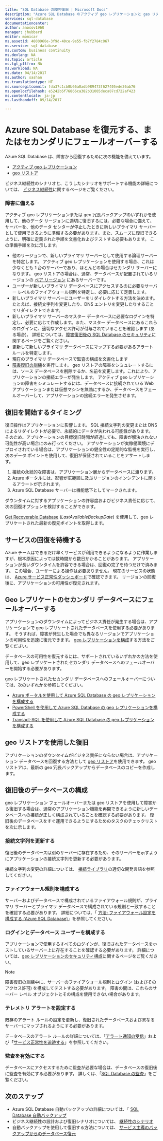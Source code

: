 ```yaml
---
title: "SQL Database の障害復旧 | Microsoft Docs"
description: "Azure SQL Database のアクティブ geo レプリケーションと geo リストア機能を使用して、地域のデータ センターの停止や障害からデータベースを復旧する方法について説明します。"
services: sql-database
documentationcenter: 
author: anosov1960
manager: jhubbard
editor: monicar
ms.assetid: 4800960e-3f9d-40ce-9e55-fb7f2784c067
ms.service: sql-database
ms.custom: business continuity
ms.devlang: NA
ms.topic: article
ms.tgt_pltfrm: NA
ms.workload: NA
ms.date: 04/14/2017
ms.author: sashan
ms.translationtype: HT
ms.sourcegitcommit: fda37c1cb0b66a8adb989473f627405ede36ab76
ms.openlocfilehash: e5242b5f76866ca382b31005deca07cd722af423
ms.contentlocale: ja-jp
ms.lasthandoff: 09/14/2017

---
```

# <a name="restore-an-azure-sql-database-or-failover-to-a-secondary"></a>Azure SQL Database を復元する、またはセカンダリにフェールオーバーする
Azure SQL Database は、障害から回復するために次の機能を備えています。

* [アクティブ geo レプリケーション](sql-database-geo-replication-overview.md)
* [geo リストア](sql-database-recovery-using-backups.md#point-in-time-restore)

ビジネス継続性のシナリオと、こうしたシナリオをサポートする機能の詳細については、 [ビジネス継続性](sql-database-business-continuity.md)に関するページをご覧ください。

### <a name="prepare-for-the-event-of-an-outage"></a>障害に備える
アクティブ geo レプリケーションまたは geo 冗長バックアップのいずれかを使用して、他のデータ リージョンに適切に復旧するには、必要な場合に備えて、サーバーを、他のデータ センターが停止したときに新しいプライマリ サーバーとして使用できるように準備する必要があります。また、スムーズに復旧できるように、明確に定義された手順を文書化およびテストする必要もあります。 この準備手順を次に示します。

* 他のリージョンで、新しいプライマリ サーバーとして使用する論理サーバーを特定します。 アクティブ geo レプリケーションを使用する場合、これは少なくとも 1 台のサーバーであり、ほとんどの場合はセカンダリ サーバーになります。 geo リストアの場合は、通常、データベースが配置されているリージョンの [ペア リージョン](../best-practices-availability-paired-regions.md) にあるサーバーです。
* ユーザーが新しいプライマリ データベースにアクセスするのに必要なサーバー レベルのファイアウォール規則を特定し、必要に応じて定義します。
* 新しいプライマリ サーバーにユーザーをリダイレクトする方法を決めます。たとえば、接続文字列を変更したり、DNS エントリを変更したりすることでリダイレクトできます。
* 新しいプライマリ サーバーのマスター データベースに必要なログインを特定し、必要に応じて作成します。また、マスター データベースにあるこれらのログインに、適切なアクセス許可が付与されていることを確認します (ある場合)。 詳細については、[障害復旧後の SQL Database のセキュリティ](sql-database-geo-replication-security-config.md)に関するページをご覧ください。
* 更新して新しいプライマリ データベースにマップする必要があるアラート ルールを特定します。
* 現在のプライマリ データベースで監査の構成を文書化します
* [障害復旧の訓練](sql-database-disaster-recovery-drills.md)を実行します。 geo リストアの障害をシミュレートするには、ソース データベースを削除するか、名前を変更します。これにより、アプリケーションの接続エラーが発生します。 アクティブ geo レプリケーションの障害をシミュレートするには、データベースに接続されている Web アプリケーションまたは仮想マシンを無効にするか、データベースをフェールオーバーして、アプリケーションの接続エラーを発生させます。

## <a name="when-to-initiate-recovery"></a>復旧を開始するタイミング
復旧操作はアプリケーションに影響します。 SQL 接続文字列の変更または DNS によるリダイレクトが必要で、永続的にデータが失われる可能性があります。 そのため、アプリケーションの目標復旧時間が経過しても、障害が解決されない可能性が高い場合にのみ行ってください。 アプリケーションが実稼働環境にデプロイされている場合は、アプリケーションの健全性の定期的な監視を実行し、次のデータ ポイントを使用して、復旧が保証されていることをアサートします。

1. 接続の永続的な障害は、アプリケーション層からデータベースに渡ります。
2. Azure ポータルには、影響が広範囲に及ぶリージョンのインシデントに関するアラートが示されます。
3. Azure SQL Database サーバーは機能低下としてマークされます。

ダウンタイムに対するアプリケーションの許容度およびビジネス責任に応じて、次の回復オプションを検討することができます。

[Get Recoverable Database](https://msdn.microsoft.com/library/dn800985.aspx) (*LastAvailableBackupDate*) を使用して、geo レプリケートされた最新の復元ポイントを取得します。

## <a name="wait-for-service-recovery"></a>サービスの回復を待機する
Azure チームはできるだけ早くサービスが利用できるようになるように作業しますが、根本原因によっては数時間から数日かかることがあります。  アプリケーションが長いダウンタイムを許容できる場合は、回復の完了を待つだけで済みます。 この場合、ユーザーによる操作は必要ありません。 現在のサービスの状態は、 [Azure サービス正常性ダッシュボード](https://azure.microsoft.com/status/)で確認できます。 リージョンの回復後に、アプリケーションの可用性が復元されます。

## <a name="fail-over-to-geo-replicated-secondary-database"></a>Geo レプリケートのセカンダリ データベースにフェールオーバーする
アプリケーションのダウンタイムによってビジネス責任が発生する場合は、アプリケーションで geo レプリケートされたデータベースを使用する必要があります。 そうすれば、障害が発生した場合でも異なるリージョンでアプリケーションの可用性を迅速に復元できます。 [geo レプリケーションを構成](sql-database-geo-replication-portal.md)する方法をご覧ください。

データベースの可用性を復元するには、サポートされているいずれかの方法を使用して、geo レプリケートされたセカンダリ データベースへのフェールオーバーを開始する必要があります。

geo レプリケートされたセカンダリ データベースへのフェールオーバーについては、次のいずれかを参照してください。

* [Azure ポータルを使用して Azure SQL Database の geo レプリケーションを構成する](sql-database-geo-replication-portal.md)
* [PowerShell を使用して Azure SQL Database の geo レプリケーションを構成する](scripts/sql-database-setup-geodr-and-failover-database-powershell.md)
* [Transact-SQL を使用して Azure SQL Database の geo レプリケーションを構成する](/sql/t-sql/statements/alter-database-azure-sql-database.md)

## <a name="recover-using-geo-restore"></a>geo リストアを使用した復旧
アプリケーションのダウンタイムがビジネス責任にならない場合は、アプリケーション データベースを回復する方法として [geo リストア](sql-database-recovery-using-backups.md)を使用できます。 geo リストアは、最新の geo 冗長バックアップからデータベースのコピーを作成します。

## <a name="configure-your-database-after-recovery"></a>復旧後のデータベースの構成
geo レプリケーション フェールオーバーまたは geo リストアを使用して障害から復旧する場合は、通常のアプリケーション機能を再開できるように新しいデータベースへの接続が正しく構成されていることを確認する必要があります。 復旧後のデータベースをすぐ運用できるようにするためのタスクのチェックリストを次に示します。

### <a name="update-connection-strings"></a>接続文字列を更新する
復旧後のデータベースは別のサーバーに存在するため、そのサーバーを示すようにアプリケーションの接続文字列を更新する必要があります。

接続文字列の変更の詳細については、 [接続ライブラリ](sql-database-libraries.md)の適切な開発言語を参照してください。

### <a name="configure-firewall-rules"></a>ファイアウォール規則を構成する
サーバーおよびデータベースで構成されているファイアウォール規則が、プライマリ サーバーとプライマリ データベースで構成されている規則と一致することを確認する必要があります。 詳細については、「 [方法: ファイアウォール設定を構成する (Azure SQL Database)](sql-database-configure-firewall-settings.md)」を参照してください。

### <a name="configure-logins-and-database-users"></a>ログインとデータベース ユーザーを構成する
アプリケーションで使用するすべてのログインが、復旧されたデータベースをホストしているサーバー上に存在することを確認する必要があります。 詳細については、[geo レプリケーションのセキュリティ構成](sql-database-geo-replication-security-config.md)に関するページをご覧ください。

> [!NOTE]
> 障害復旧の訓練中に、サーバーのファイアウォール規則とログイン (およびそのアクセス許可) を構成してテストする必要があります。 障害の間は、これらのサーバー レベル オブジェクトとその構成を使用できない場合があります。
> 
> 

### <a name="setup-telemetry-alerts"></a>テレメトリ アラートを設定する
既存のアラート ルールの設定を更新し、復旧されたデータベースおよび異なるサーバーにマップされるようにする必要があります。

データベースのアラート ルールの詳細については、「[アラート通知の受信](../monitoring-and-diagnostics/insights-receive-alert-notifications.md)」および「[サービス正常性を追跡する](../monitoring-and-diagnostics/insights-service-health.md)」を参照してください。

### <a name="enable-auditing"></a>監査を有効にする
データベースにアクセスするために監査が必要な場合は、データベースの復旧後に監査を有効にする必要があります。 詳しくは、「[SQL Database の監査](sql-database-auditing.md)」をご覧ください。

## <a name="next-steps"></a>次のステップ
* Azure SQL Database 自動バックアップの詳細については、「 [SQL Database 自動バックアップ](sql-database-automated-backups.md)
* ビジネス継続性の設計および復旧シナリオについては、 [継続性のシナリオ](sql-database-business-continuity.md)
* 自動バックアップを使用して復旧する方法については、 [サービス主導のバックアップからのデータベース復元](sql-database-recovery-using-backups.md)


